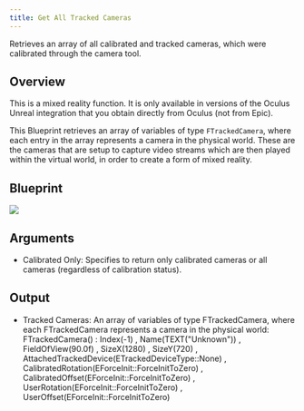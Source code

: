```yaml
---
title: Get All Tracked Cameras
---
```


Retrieves an array of all calibrated and tracked cameras, which were calibrated through the camera tool.

## Overview

This is a mixed reality function. It is only available in versions of the Oculus Unreal integration that you obtain directly from Oculus (not from Epic). 

This Blueprint retrieves an array of variables of type `FTrackedCamera`, where each entry in the array represents a camera in the physical world. These are the cameras that are setup to capture video streams which are then played within the virtual world, in order to create a form of mixed reality.

## Blueprint

![](/images/documentationunreallatestconceptsunreal-blueprints-get-all-tracked-camera-0.png)

## Arguments

* Calibrated Only: Specifies to return only calibrated cameras or all cameras (regardless of calibration status). 


## Output

* Tracked Cameras: An array of variables of type FTrackedCamera, where each FTrackedCamera represents a camera in the physical world: FTrackedCamera() : Index(-1) , Name(TEXT("Unknown")) , FieldOfView(90.0f) , SizeX(1280) , SizeY(720) , AttachedTrackedDevice(ETrackedDeviceType::None) , CalibratedRotation(EForceInit::ForceInitToZero) , CalibratedOffset(EForceInit::ForceInitToZero) , UserRotation(EForceInit::ForceInitToZero) , UserOffset(EForceInit::ForceInitToZero)

